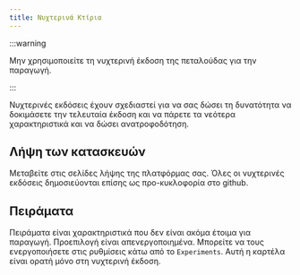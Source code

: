 ```yaml
---
title: Νυχτερινά Κτίρια
---
```


:::warning

Μην χρησιμοποιείτε τη νυχτερινή έκδοση της πεταλούδας για την παραγωγή.

:::

Νυχτερινές εκδόσεις έχουν σχεδιαστεί για να σας δώσει τη δυνατότητα να δοκιμάσετε την τελευταία έκδοση και να πάρετε τα νεότερα χαρακτηριστικά και να δώσει ανατροφοδότηση.

## Λήψη των κατασκευών

Μεταβείτε στις σελίδες λήψης της πλατφόρμας σας.
Όλες οι νυχτερινές εκδόσεις δημοσιεύονται επίσης ως προ-κυκλοφορία στο github.

## Πειράματα

Πειράματα είναι χαρακτηριστικά που δεν είναι ακόμα έτοιμα για παραγωγή.
Προεπιλογή είναι απενεργοποιημένα. Μπορείτε να τους ενεργοποιήσετε στις ρυθμίσεις κάτω από το `Experiments`.
Αυτή η καρτέλα είναι ορατή μόνο στη νυχτερινή έκδοση.
